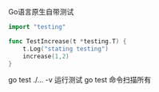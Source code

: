Go语言原生自带测试

```go
import "testing"

func TestIncrease(t *testing.T) {
	t.Log("stating testing")
	increase(1,2)
}
```

go test ./... -v 运行测试
go test 命令扫描所有
